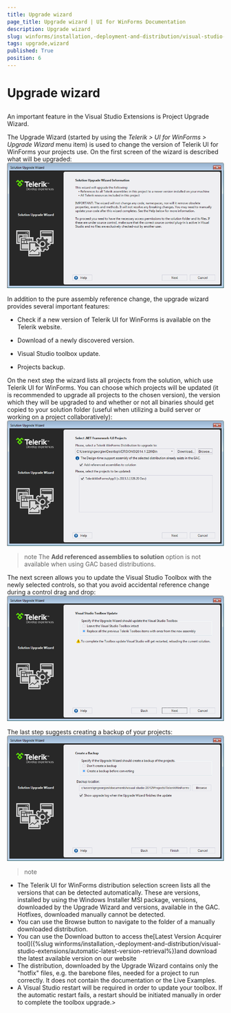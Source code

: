 ```yaml
---
title: Upgrade wizard
page_title: Upgrade wizard | UI for WinForms Documentation
description: Upgrade wizard
slug: winforms/installation,-deployment-and-distribution/visual-studio-extensions/upgrade-wizard
tags: upgrade,wizard
published: True
position: 6
---
```


# Upgrade wizard



## 

An important feature in the Visual Studio Extensions is Project Upgrade Wizard.

The Upgrade Wizard (started by using the *Telerik > UI for WinForms > Upgrade Wizard* menu item) 
          is used to change the version of Telerik UI for WinForms your projects use. On the first screen of the wizard is described what will be upgraded:
        ![installation-deployment-and-distribution-vsx-upgrade-wizard 000](images/installation-deployment-and-distribution-vsx-upgrade-wizard000.png)

In addition to the pure assembly reference change, the upgrade wizard provides several important features:
        

* Check if a new version of Telerik UI for WinForms is available on the Telerik website.
            

* Download of a newly discovered version.
            

* Visual Studio toolbox update.
            

* Projects backup.
            

On the next step the wizard lists all projects from the solution, which use Telerik UI for WinForms.
          You can choose which projects will be updated (it is recommended to upgrade all projects to the chosen version),
          the version which they will be upgraded to and whether or not all binaries should get copied to your solution folder
          (useful when utilizing a build server or working on a project collaboratively):
        ![installation-deployment-and-distribution-vsx-upgrade-wizard 001](images/installation-deployment-and-distribution-vsx-upgrade-wizard001.png)

>note The __Add referenced assemblies to solution__ option is not available when using GAC based distributions.
>


The next screen allows you to update the Visual Studio Toolbox with the newly selected controls,
          so that you avoid accidental reference change during a control drag and drop:
        ![installation-deployment-and-distribution-vsx-upgrade-wizard 002](images/installation-deployment-and-distribution-vsx-upgrade-wizard002.png)

The last step suggests creating a backup of your projects:![installation-deployment-and-distribution-vsx-upgrade-wizard 003](images/installation-deployment-and-distribution-vsx-upgrade-wizard003.png)

>note 
* The Telerik UI for WinForms distribution selection screen lists all the versions
                that can be detected automatically. These are versions, installed by using the Windows
                Installer MSI package, versions, downloaded by the Upgrade Wizard and versions,
                available in the GAC. Hotfixes, downloaded manually cannot be detected.
* You can use the Browse button to navigate to the folder of a manually downloaded distribution.
* You can use the Download button to access the[Latest Version Acquirer tool]({%slug winforms/installation,-deployment-and-distribution/visual-studio-extensions/automatic-latest-version-retrieval%})and download the latest available version on our website
* The distribution, downloaded by the Upgrade Wizard contains only the "hotfix" files,
                e.g. the barebone files, needed for a project to run correctly. It does not contain the
                documentation or the Live Examples.
* A Visual Studio restart will be required in order to update your toolbox. If the automatic
                restart fails, a restart should be initiated manually in order to complete the toolbox upgrade.>

